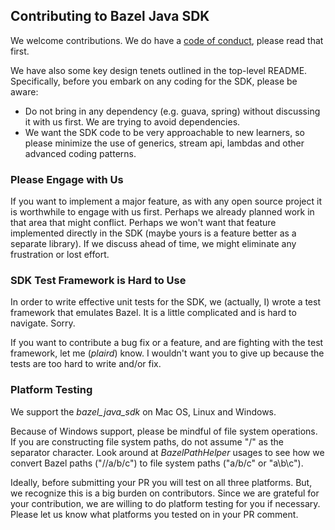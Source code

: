 ## Contributing to Bazel Java SDK

We welcome contributions.
We do have a [code of conduct](CODE_OF_CONDUCT.md), please read that first.

We have also some key design tenets outlined in the top-level README.
Specifically, before you embark on any coding for the SDK, please be aware:
- Do not bring in any dependency (e.g. guava, spring) without discussing it with us first. We are trying to avoid dependencies.
- We want the SDK code to be very approachable to new learners, so please minimize the use of generics, stream api, lambdas and other advanced coding patterns.

### Please Engage with Us

If you want to implement a major feature, as with any open source project it is worthwhile to engage with us first.
Perhaps we already planned work in that area that might conflict.
Perhaps we won't want that feature implemented directly in the SDK (maybe yours is a feature better as a separate library).
If we discuss ahead of time, we might eliminate any frustration or lost effort.

### SDK Test Framework is Hard to Use

In order to write effective unit tests for the SDK, we (actually, I) wrote a test framework that emulates Bazel.
It is a little complicated and is hard to navigate.
Sorry.

If you want to contribute a bug fix or a feature, and are fighting with the test framework, let me (_plaird_) know.
I wouldn't want you to give up because the tests are too hard to write and/or fix.

### Platform Testing

We support the *bazel_java_sdk* on Mac OS, Linux and Windows.

Because of Windows support, please be mindful of file system operations.
If you are constructing file system paths, do not assume "/" as the separator character.
Look around at *BazelPathHelper* usages to see how we convert Bazel paths ("//a/b/c") to
  file system paths ("a/b/c" or "a\\b\\c").

Ideally, before submitting your PR you will test on all three platforms.
But, we recognize this is a big burden on contributors.
Since we are grateful for your contribution, we are willing to do platform testing for you
  if necessary.
Please let us know what platforms you tested on in your PR comment.
